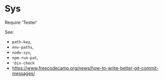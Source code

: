 # Sys

Require 'Tester'

See:

- `path-key`,
- `env-paths`,
- `node-sys`,
- `npm-run-pat`,
- `'bin-check`
- https://www.freecodecamp.org/news/how-to-write-better-git-commit-messages/